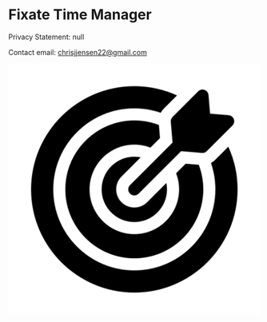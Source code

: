 # Fixate Time Manager

Privacy Statement: null

Contact email: chrisjjensen22@gmail.com

![GitHub Logo](ios-marketing.png)
